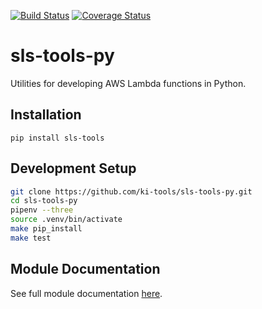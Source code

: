 [![Build Status](https://travis-ci.org/ki-tools/sls-tools-py.svg?branch=master)](https://travis-ci.org/ki-tools/sls-tools-py)
[![Coverage Status](https://coveralls.io/repos/github/ki-tools/sls-tools-py/badge.svg?branch=master)](https://coveralls.io/github/ki-tools/sls-tools-py?branch=master)

# sls-tools-py

Utilities for developing AWS Lambda functions in Python.

## Installation

`pip install sls-tools`

## Development Setup

```bash
git clone https://github.com/ki-tools/sls-tools-py.git
cd sls-tools-py
pipenv --three
source .venv/bin/activate
make pip_install
make test
```

## Module Documentation

See full module documentation [here](docs/sls_tools/index.html).
